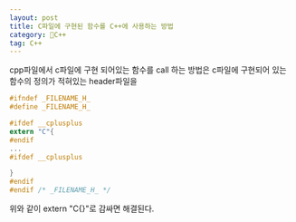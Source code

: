 ```yaml
---
layout: post
title: C파일에 구현된 함수를 C++에 사용하는 방법
category: C++
tag: C++
---
```


cpp파일에서 c파일에 구현 되어있는 함수를 call 하는 방법은 c파일에 구현되어 있는 함수의 정의가 적혀있는 header파일을

```c
#ifndef _FILENAME_H_
#define _FILENAME_H_

#ifdef __cplusplus
extern "C"{
#endif
...
#ifdef __cplusplus

}
#endif
#endif /* _FILENAME_H_ */
```


위와 같이 extern "C{}"로 감싸면 해결된다.
